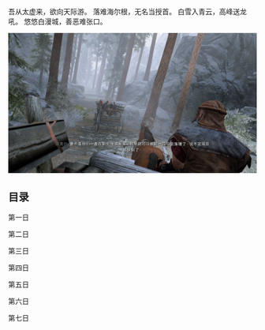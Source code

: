吾从太虚来，欲向天际游。
落难海尔根，无名当授首。
白雪入青云，高峰送龙吼。
悠悠白漫城，善恶难张口。

![20200324180808_1](截图/20200324180808_1.jpg)

## 目录

第一日

第二日

第三日

第四日

第五日

第六日

第七日